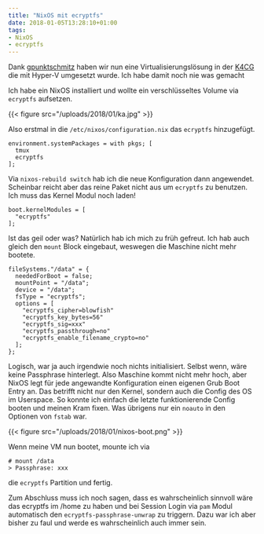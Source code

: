 ```yaml
---
title: "NixOS mit ecryptfs"
date: 2018-01-05T13:28:10+01:00
tags:
- NixOS
- ecryptfs
---
```


Dank [gpunktschmitz](https://gpunktschmitz.de) haben wir nun eine
Virtualisierungslösung in der [K4CG](https://k4cg.org) die mit Hyper-V umgesetzt wurde.
Ich habe damit noch nie was gemacht

Ich habe ein NixOS installiert und wollte ein verschlüsseltes
Volume via `ecryptfs` aufsetzen.

{{< figure src="/uploads/2018/01/ka.jpg" >}}

Also erstmal in die `/etc/nixos/configuration.nix` das `ecryptfs` hinzugefügt.

```
environment.systemPackages = with pkgs; [
  tmux
  ecryptfs
];
```

Via `nixos-rebuild switch` hab ich die neue Konfiguration dann angewendet.
Scheinbar reicht aber das reine Paket nicht aus um `ecryptfs` zu benutzen. Ich
muss das Kernel Modul noch laden!

```
boot.kernelModules = [
  "ecryptfs"
];
```

Ist das geil oder was? Natürlich hab ich mich zu früh gefreut. Ich hab auch
gleich den `mount` Block eingebaut, weswegen die Maschine nicht mehr bootete.

```
fileSystems."/data" = {
  neededForBoot = false;
  mountPoint = "/data";
  device = "/data";
  fsType = "ecryptfs";
  options = [
    "ecryptfs_cipher=blowfish"
    "ecryptfs_key_bytes=56"
    "ecryptfs_sig=xxx"
    "ecryptfs_passthrough=no"
    "ecryptfs_enable_filename_crypto=no"
  ];
};
```

Logisch, war ja auch irgendwie noch nichts initialisiert. Selbst wenn, wäre
keine Passphrase hinterlegt. Also Maschine kommt nicht mehr hoch, aber NixOS
legt für jede angewandte Konfiguration einen eigenen Grub Boot Entry an. Das
betrifft nicht nur den Kernel, sondern auch die Config des OS im Userspace. So
konnte ich einfach die letzte funktionierende Config booten und meinen Kram
fixen. Was übrigens nur ein `noauto` in den Optionen von `fstab` war.

{{< figure src="/uploads/2018/01/nixos-boot.png" >}}

Wenn meine VM nun bootet, mounte ich via

```
# mount /data
> Passphrase: xxx
```

die `ecryptfs` Partition und fertig.

Zum Abschluss muss ich noch sagen, dass es wahrscheinlich sinnvoll wäre das
ecryptfs im /home zu haben und bei Session Login via `pam` Modul automatisch
den `ecryptfs-passphrase-unwrap` zu triggern. Dazu war ich aber bisher zu faul
und werde es wahrscheinlich auch immer sein.
